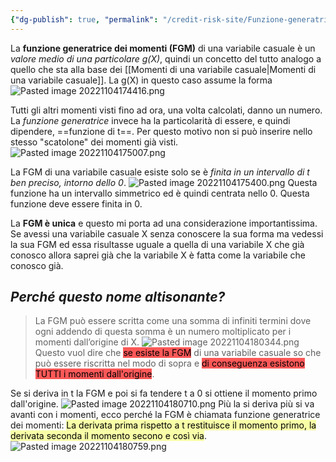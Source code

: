 ```yaml
---
{"dg-publish": true, "permalink": "/credit-risk-site/Funzione-generatrice-dei-momenti-(FGM)/"}
---
```






La **funzione generatrice dei momenti (FGM)** di una variabile casuale è un *valore medio di una particolare g(X)*, quindi un concetto del tutto analogo a quello che sta alla base dei [[Momenti di una variabile casuale\|Momenti di una variabile casuale]].
La g(X) in questo caso assume la forma
![Pasted image 20221104174416.png](/img/user/Credit%20Risk%20_site/allegati/allegati/Pasted%20image%2020221104174416.png)

Tutti gli altri momenti visti fino ad ora, una volta calcolati, danno un numero.
La *funzione generatrice* invece ha la particolarità di essere, e quindi dipendere, ==funzione di t==.
Per questo motivo non si può inserire nello stesso "scatolone" dei momenti già visti.
![Pasted image 20221104175007.png](/img/user/Credit%20Risk%20_site/allegati/allegati/Pasted%20image%2020221104175007.png)

La FGM di una variabile casuale esiste solo se è *finita in un intervallo di t ben preciso, intorno dello 0*.
![Pasted image 20221104175400.png](/img/user/Credit%20Risk%20_site/allegati/allegati/Pasted%20image%2020221104175400.png)
Questa funzione ha un intervallo simmetrico ed è quindi centrata nello 0.
Questa funzione deve essere finita in 0.

La **FGM è unica** e questo mi porta ad una considerazione importantissima.
Se avessi una variabile casuale X senza conoscere la sua forma ma vedessi la sua FGM ed essa risultasse uguale a quella di una variabile X che già conosco allora saprei già che la variabile X è fatta come la variabile che conosco già.

## *Perché questo nome altisonante?*
> La FGM può essere scritta come una somma di infiniti termini dove ogni addendo di questa somma è un numero moltiplicato per i momenti dall’origine di X.
>![Pasted image 20221104180344.png](/img/user/Credit%20Risk%20_site/allegati/allegati/Pasted%20image%2020221104180344.png)
Questo vuol dire che <mark style="background: #FF0000A6;">se esiste la FGM</mark> di una variabile casuale so che può essere riscritta nel modo di sopra e <mark style="background: #FF0000A6;">di conseguenza esistono TUTTI i momenti dall'origine</mark>.

Se si deriva in t la FGM e poi si fa tendere t a 0 si ottiene il momento primo dall'origine. 
![Pasted image 20221104180710.png](/img/user/Credit%20Risk%20_site/allegati/allegati/Pasted%20image%2020221104180710.png)
Più la si deriva più si va avanti con i momenti, ecco perché la FGM è chiamata funzione generatrice dei momenti:
<mark style="background: #EEFF0057;">La derivata prima rispetto a t restituisce il momento primo, la derivata seconda il momento secono e così via</mark>.
![Pasted image 20221104180759.png](/img/user/Credit%20Risk%20_site/allegati/allegati/Pasted%20image%2020221104180759.png)



